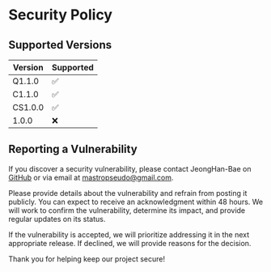 # Security Policy

## Supported Versions

| Version | Supported          |
| ------- | ------------------ |
| Q1.1.0   | :white_check_mark: |
| C1.1.0   | :white_check_mark: |
| CS1.0.0   | :white_check_mark: |
| 1.0.0   | :x:                |

## Reporting a Vulnerability

If you discover a security vulnerability, please contact JeongHan-Bae on [GitHub](https://github.com/JeongHan-Bae) or via email at mastropseudo@gmail.com.

Please provide details about the vulnerability and refrain from posting it publicly. You can expect to receive an acknowledgment within 48 hours. We will work to confirm the vulnerability, determine its impact, and provide regular updates on its status.

If the vulnerability is accepted, we will prioritize addressing it in the next appropriate release. If declined, we will provide reasons for the decision.

Thank you for helping keep our project secure!


